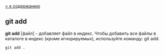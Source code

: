 [< к содержанию](./readme.md)


## git add

**git add** [файл] - добавляет файл в индекс.
Чтобы добавить все файлы в каталоге в индекс (кроме игнорируемых), используйте команду: git add.

```bash=
git add .
